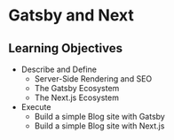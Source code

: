 # Gatsby and Next

## Learning Objectives

* Describe and Define
  * Server-Side Rendering and SEO
  * The Gatsby Ecosystem
  * The Next.js Ecosystem
* Execute
  * Build a simple Blog site with Gatsby
  * Build a simple Blog site with Next.js
  



